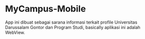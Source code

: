 # MyCampus-Mobile
App ini dibuat sebagai sarana informasi terkait profile Universitas Darussalam Gontor dan Program Studi, basically aplikasi ini adalah WebView.
